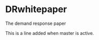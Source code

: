 DRwhitepaper
============

The demand response paper 

This is a line added when master is active.

